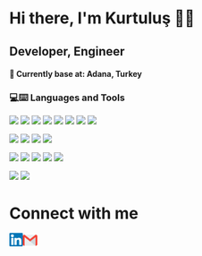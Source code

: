 # Hi there, I'm Kurtuluş 👨‍💻

## Developer, Engineer

#### 📍 Currently base at: Adana, Turkey

### 💻:keyboard: Languages and Tools 

<a src="https://vuejs.org/"><img src="https://icons8.com/icon/rY6agKizO9eb/vue-js"/></a>
<a src="https://reactjs.org/"><img src="https://img.icons8.com/color/48/000000/react-native.png"/></a>
<a src="https://www.javascript.com/"><img src="https://img.icons8.com/color/48/000000/javascript.png"/></a>
<a src="https://www.typescriptlang.org/"><img src="https://icons8.com/icon/uJM6fQYqDaZK/typescript"/></a>
<a src="https://nodejs.org/"><img src="https://img.icons8.com/color/48/000000/nodejs.png"/></a>
<a src="https://expressjs.com/"><img src="https://img.icons8.com/windows/32/4a90e2/node-js.png"/></a>
<a src="https://www.mongodb.com/"><img src="https://img.icons8.com/color/48/000000/mongodb.png"/></a>
<a src="https://graphql.org/"><img src="https://img.icons8.com/color/48/4a90e2/graphql.png"/></a>

<a src="https://getbootstrap.com/"><img src="https://img.icons8.com/color/48/000000/bootstrap.png"/></a>
<a src="https://sass-lang.com/"><img src="https://img.icons8.com/color/48/4a90e2/sass.png"/></a>
<a src="https://www.w3schools.com/css/"><img src="https://img.icons8.com/color/48/000000/css3.png"/></a>
<a src="https://www.w3schools.com/html/"><img src="https://img.icons8.com/color/48/000000/html-5.png"/></a>

<a src="https://www.npmjs.com/"><img src="https://img.icons8.com/color/48/000000/npm.png"/></a>
<a src="https://git-scm.com/"><img src="https://img.icons8.com/color/48/000000/git.png"/></a>
<a src="https://github.com/"><img src="https://img.icons8.com/color/48/000000/github--v1.png"/></a>
<a src="https://vitejs.dev/"><img src="https://icons8.com/icon/YO3YqSaTOu5K/vite"/></a>
<a src=""><img src="https://icons8.com/icon/21896/api"/></a>

<a src="https://learn.microsoft.com/en-us/dotnet/csharp/"><img src="https://img.icons8.com/color/48/000000/c-sharp-logo.png"/></a>
<a src="https://code.visualstudio.com/"><img src="https://icons8.com/icon/9OGIyU8hrxW5/visual-studio-code-2019"/></a>



# Connect with me

  <a href="https://www.linkedin.com/in/kurtulu%C5%9F-ert%C3%BCrk-040b6a178/">
    <img align="left" alt="Kurtuluş Ertürk | Linkedin" width="24px" src="https://github.com/SatYu26/SatYu26/blob/master/Assets/Linkedin.svg" />
  </a> &nbsp;&nbsp;
  <a href="mailto:erturkkurtulus360@gmail.com">
    <img align="left" alt="Kurtuluş Ertürk | Gmail" width="26px" src="https://github.com/SatYu26/SatYu26/blob/master/Assets/Gmail.svg" />
  </a>
